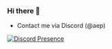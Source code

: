 ### Hi there 👋

<!--
**Aeplexi/Aeplexi** is a ✨ _special_ ✨ repository because its `README.md` (this file) appears on your GitHub profile.

Here are some ideas to get you started:

- 🔭 I’m currently working on ...
- 🌱 I’m currently learning ...
- 👯 I’m looking to collaborate on ...
- 🤔 I’m looking for help with ...
- 💬 Ask me about ...
- 📫 How to reach me: ...
- 😄 Pronouns: ...
- ⚡ Fun fact: ...
-->

- Contact me via Discord (@aep)

[![Discord Presence](https://lanyard.cnrad.dev/api/415606064856301589)](https://discord.com/users/415606064856301589)
